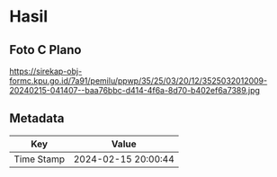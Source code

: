 # Hasil

## Foto C Plano

https://sirekap-obj-formc.kpu.go.id/7a91/pemilu/ppwp/35/25/03/20/12/3525032012009-20240215-041407--baa76bbc-d414-4f6a-8d70-b402ef6a7389.jpg


## Metadata

| Key        | Value               |
| ---------- | ------------------- |
| Time Stamp | 2024-02-15 20:00:44 |



